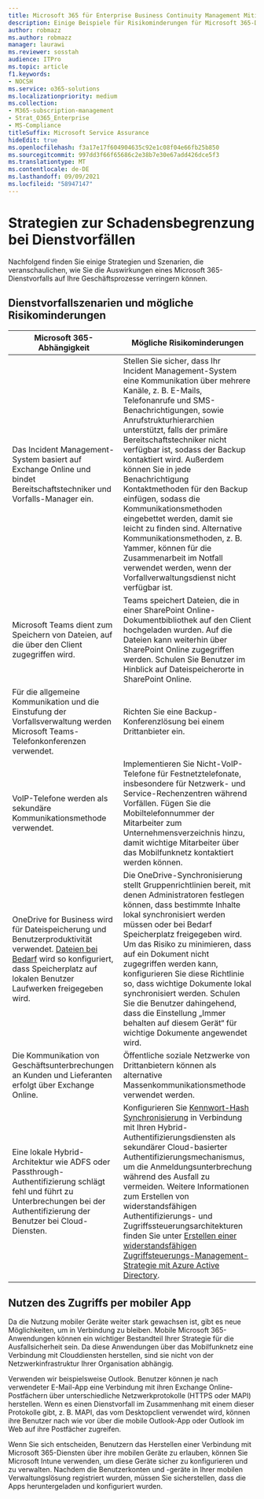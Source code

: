 ```yaml
---
title: Microsoft 365 für Enterprise Business Continuity Management Mitigations
description: Einige Beispiele für Risikominderungen für Microsoft 365-Dienstvorfallszenarien.
author: robmazz
ms.author: robmazz
manager: laurawi
ms.reviewer: sosstah
audience: ITPro
ms.topic: article
f1.keywords:
- NOCSH
ms.service: o365-solutions
ms.localizationpriority: medium
ms.collection:
- M365-subscription-management
- Strat_O365_Enterprise
- MS-Compliance
titleSuffix: Microsoft Service Assurance
hideEdit: true
ms.openlocfilehash: f3a17e17f604904635c92e1c08f04e66fb25b850
ms.sourcegitcommit: 997dd3f66f65686c2e38b7e30e67add426dce5f3
ms.translationtype: MT
ms.contentlocale: de-DE
ms.lasthandoff: 09/09/2021
ms.locfileid: "58947147"
---
```

# <a name="service-incident-mitigation-strategies"></a>Strategien zur Schadensbegrenzung bei Dienstvorfällen

Nachfolgend finden Sie einige Strategien und Szenarien, die veranschaulichen, wie Sie die Auswirkungen eines Microsoft 365-Dienstvorfalls auf Ihre Geschäftsprozesse verringern können.

## <a name="service-incident-scenarios-and-potential-mitigations"></a>Dienstvorfallszenarien und mögliche Risikominderungen

|Microsoft 365-Abhängigkeit|Mögliche Risikominderungen|
|---------|---------|
|Das Incident Management-System basiert auf Exchange Online und bindet Bereitschaftstechniker und Vorfalls-Manager ein.|Stellen Sie sicher, dass Ihr Incident Management-System eine Kommunikation über mehrere Kanäle, z. B. E-Mails, Telefonanrufe und SMS-Benachrichtigungen, sowie Anrufstrukturhierarchien unterstützt, falls der primäre Bereitschaftstechniker nicht verfügbar ist, sodass der Backup kontaktiert wird. Außerdem können Sie in jede Benachrichtigung Kontaktmethoden für den Backup einfügen, sodass die Kommunikationsmethoden eingebettet werden, damit sie leicht zu finden sind. Alternative Kommunikationsmethoden, z. B. Yammer, können für die Zusammenarbeit im Notfall verwendet werden, wenn der Vorfallverwaltungsdienst nicht verfügbar ist.|
|Microsoft Teams dient zum Speichern von Dateien, auf die über den Client zugegriffen wird.|Teams speichert Dateien, die in einer SharePoint Online-Dokumentbibliothek auf den Client hochgeladen wurden. Auf die Dateien kann weiterhin über SharePoint Online zugegriffen werden. Schulen Sie Benutzer im Hinblick auf Dateispeicherorte in SharePoint Online.|
|Für die allgemeine Kommunikation und die Einstufung der Vorfallsverwaltung werden Microsoft Teams-Telefonkonferenzen verwendet.|Richten Sie eine Backup-Konferenzlösung bei einem Drittanbieter ein.|
|VoIP-Telefone werden als sekundäre Kommunikationsmethode verwendet.|Implementieren Sie Nicht-VoIP-Telefone für Festnetztelefonate, insbesondere für Netzwerk- und Service-Rechenzentren während Vorfällen. Fügen Sie die Mobiltelefonnummer der Mitarbeiter zum Unternehmensverzeichnis hinzu, damit wichtige Mitarbeiter über das Mobilfunknetz kontaktiert werden können.|
|OneDrive for Business wird für Dateispeicherung und Benutzerproduktivität verwendet. [Dateien bei Bedarf](https://techcommunity.microsoft.com/t5/Microsoft-OneDrive-Blog/OneDrive-Files-On-Demand-For-The-Enterprise/ba-p/117234) wird so konfiguriert, dass Speicherplatz auf lokalen Benutzer Laufwerken freigegeben wird.|Die OneDrive-Synchronisierung stellt Gruppenrichtlinien bereit, mit denen Administratoren festlegen können, dass bestimmte Inhalte lokal synchronisiert werden müssen oder bei Bedarf Speicherplatz freigegeben wird. Um das Risiko zu minimieren, dass auf ein Dokument nicht zugegriffen werden kann, konfigurieren Sie diese Richtlinie so, dass wichtige Dokumente lokal synchronisiert werden. Schulen Sie die Benutzer dahingehend, dass die Einstellung „Immer behalten auf diesem Gerät“ für wichtige Dokumente angewendet wird.|
|Die Kommunikation von Geschäftsunterbrechungen an Kunden und Lieferanten erfolgt über Exchange Online.|Öffentliche soziale Netzwerke von Drittanbietern können als alternative Massenkommunikationsmethode verwendet werden.
|Eine lokale Hybrid-Architektur wie ADFS oder Passthrough-Authentifizierung schlägt fehl und führt zu Unterbrechungen bei der Authentifizierung der Benutzer bei Cloud-Diensten.|Konfigurieren Sie [Kennwort-Hash Synchronisierung](/azure/active-directory/authentication/concept-resilient-controls#deploy-password-hash-sync-even-if-you-are-federated-or-use-pass-through-authentication) in Verbindung mit Ihren Hybrid-Authentifizierungsdiensten als sekundärer Cloud-basierter Authentifizierungsmechanismus, um die Anmeldungsunterbrechung während des Ausfall zu vermeiden. Weitere Informationen zum Erstellen von widerstandsfähigen Authentifizierungs- und Zugriffssteuerungsarchitekturen finden Sie unter [Erstellen einer widerstandsfähigen Zugriffsteuerungs-Management-Strategie mit Azure Active Directory](/azure/active-directory/authentication/concept-resilient-controls).|  

## <a name="leveraging-mobile-app-access"></a>Nutzen des Zugriffs per mobiler App

Da die Nutzung mobiler Geräte weiter stark gewachsen ist, gibt es neue Möglichkeiten, um in Verbindung zu bleiben. Mobile Microsoft 365-Anwendungen können ein wichtiger Bestandteil Ihrer Strategie für die Ausfallsicherheit sein. Da diese Anwendungen über das Mobilfunknetz eine Verbindung mit Clouddiensten herstellen, sind sie nicht von der Netzwerkinfrastruktur Ihrer Organisation abhängig.

Verwenden wir beispielsweise Outlook. Benutzer können je nach verwendeter E-Mail-App eine Verbindung mit ihren Exchange Online-Postfächern über unterschiedliche Netzwerkprotokolle (HTTPS oder MAPI) herstellen. Wenn es einen Dienstvorfall im Zusammenhang mit einem dieser Protokolle gibt, z. B. MAPI, das vom Desktopclient verwendet wird, können ihre Benutzer nach wie vor über die mobile Outlook-App oder Outlook im Web auf ihre Postfächer zugreifen.
  
Wenn Sie sich entscheiden, Benutzern das Herstellen einer Verbindung mit Microsoft 365-Diensten über ihre mobilen Geräte zu erlauben, können Sie Microsoft Intune verwenden, um diese Geräte sicher zu konfigurieren und zu verwalten. Nachdem die Benutzerkonten und -geräte in Ihrer mobilen Verwaltungslösung registriert wurden, müssen Sie sicherstellen, dass die Apps heruntergeladen und konfiguriert wurden.
